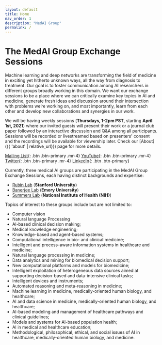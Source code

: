 ```yaml
---
layout: default
title: Home
nav_order: 1
description: "MedAI Group"
permalink: /
---
```


# The MedAI Group Exchange Sessions

Machine learning and deep networks are transforming the field of medicine in exciting yet hitherto unknown ways, all the way from diagnosis to treatment. Our goal is to foster communication among AI researchers in different groups broadly working in this domain. We want our exchange sessions to be a place where we can critically examine key topics in AI and medicine, generate fresh ideas and discussion around their intersection with problems we’re working on, and most importantly, learn from each other and develop new collaborations and synergies in our work.

We will be having weekly sessions (**Thursdays, 1-2pm PST**, starting **April 1st, 2021**) where our invited guests will present their work or a journal club paper followed by an interactive discussion and Q&A among all participants. Sessions will be recorded or livestreamed based on presenters' consent and the recordings will be available for viewership later. Check our [About]({{ 'about' | relative_url}}) page for more details.

[Mailing List](https://mailman.stanford.edu/mailman/listinfo/medai_announce){: .btn .btn-primary .mr-4} 
[YouTube](https://www.youtube.com/channel/UCOkkljs06NPPkjNysCdQV4w){: .btn .btn-primary .mr-4} 
[Twitter](https://twitter.com/MedaiStanford){: .btn .btn-primary .mr-4} 
[LinkedIn](https://www.linkedin.com/in/stanford-medai-715754216/){: .btn .btn-primary}

Currently, three medical AI groups are participating in the MedAI Group Exchange Sessions, each having distinct backgrounds and expertise: 
- [Rubin Lab](https://rubinlab.stanford.edu) (**Stanford University**)
- [Banerjee Lab](https://sites.google.com/stanford.edu/imon-banerjee-stanford/home?authuser=0) (**Emory University**)
- [Summers Lab](https://www.cc.nih.gov/meet-our-doctors/rsummers.html) (**National Institute of Health (NIH)**)

Topics of interest to these groups include but are not limited to:
-	Computer vision
-	Natural language Processing
-	AI-based clinical decision making;
-	Medical knowledge engineering;
-	Knowledge-based and agent-based systems;
-	Computational intelligence in bio- and clinical medicine;
-	Intelligent and process-aware information systems in healthcare and medicine;
-	Natural language processing in medicine;
-	Data analytics and mining for biomedical decision support;
-	New computational platforms and models for biomedicine;
-	Intelligent exploitation of heterogeneous data sources aimed at supporting decision-based and data-intensive clinical tasks;
-	Intelligent devices and instruments;
-	Automated reasoning and meta-reasoning in medicine;
-	Machine learning in medicine, medically-oriented human biology, and healthcare;
-	AI and data science in medicine, medically-oriented human biology, and healthcare;
-	AI-based modeling and management of healthcare pathways and clinical guidelines;
-	Models and systems for AI-based population health;
-	AI in medical and healthcare education;
-	Methodological, philosophical, ethical, and social issues of AI in healthcare, medically-oriented human biology, and medicine.


